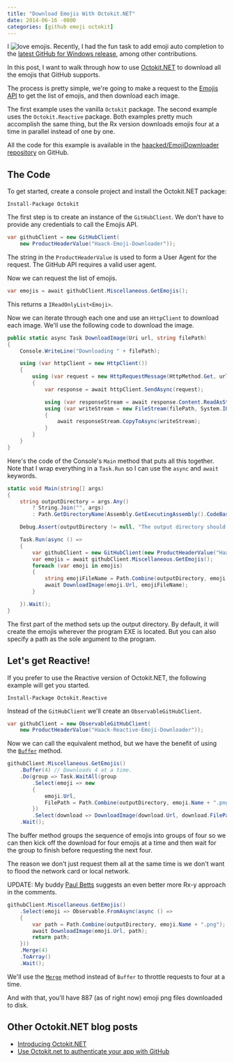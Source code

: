 ```yaml
---
title: "Download Emojis With Octokit.NET"
date: 2014-06-16 -0800
categories: [github emoji octokit]
---
```


I ![love](https://github.global.ssl.fastly.net/images/icons/emoji/heart.png) emojis. Recently, I had the fun task to add emoji auto completion to the [latest GitHub for Windows release](https://haacked.com/archive/2014/06/09/ghfw-2/), among other contributions.

In this post, I want to walk through how to use [Octokit.NET](http://octokit.github.io/) to download all the emojis that GitHub supports.

The process is pretty simple, we're going to make a request to the [Emojis API](https://developer.github.com/v3/emojis/) to get the list of emojis, and then download each image.

The first example uses the vanilla `Octokit` package. The second example uses the `Octokit.Reactive` package. Both examples pretty much accomplish the same thing, but the Rx version downloads emojis four at a time in parallel instead of one by one.

All the code for this example is available in the [haacked/EmojiDownloader repository](https://github.com/Haacked/EmojiDownloader/) on GitHub. 

## The Code

To get started, create a console project and install the Octokit.NET package:

```
Install-Package Octokit
```

The first step is to create an instance of the `GitHubClient`. We don't have to provide any credentials to call the Emojis API.

```csharp
var githubClient = new GitHubClient(
    new ProductHeaderValue("Haack-Emoji-Downloader"));
```

The string in the `ProductHeaderValue` is used to form a User Agent for the request. The GitHub API requires a valid user agent.

Now we can request the list of emojis.

```csharp
var emojis = await githubClient.Miscellaneous.GetEmojis();
```

This returns a `IReadOnlyList<Emoji>`.

Now we can iterate through each one and use an `HttpClient` to download each image. We'll use the following code to download the image.

```csharp
public static async Task DownloadImage(Uri url, string filePath)
{
    Console.WriteLine("Downloading " + filePath);

    using (var httpClient = new HttpClient())
    {
        using (var request = new HttpRequestMessage(HttpMethod.Get, url))
        {
            var response = await httpClient.SendAsync(request);

            using (var responseStream = await response.Content.ReadAsStreamAsync())
            using (var writeStream = new FileStream(filePath, System.IO.FileMode.Create))
            {
                await responseStream.CopyToAsync(writeStream);
            }     
        }
    }
}
```

Here's the code of the Console's `Main` method that puts all this together. Note that I wrap everything in a `Task.Run` so I can use the `async` and `await` keywords.

```csharp
static void Main(string[] args)
{
    string outputDirectory = args.Any()
        ? String.Join("", args)
        : Path.GetDirectoryName(Assembly.GetExecutingAssembly().CodeBase);

    Debug.Assert(outputDirectory != null, "The output directory should not be null.`");

    Task.Run(async () =>
    {
        var githubClient = new GitHubClient(new ProductHeaderValue("Haack-Emoji-Downloader"));
        var emojis = await githubClient.Miscellaneous.GetEmojis();
        foreach (var emoji in emojis)
        {
            string emojiFileName = Path.Combine(outputDirectory, emoji.Name + ".png");
            await DownloadImage(emoji.Url, emojiFileName);
        }

    }).Wait();
}
```

The first part of the method sets up the output directory. By default, it will create the emojis wherever the program EXE is located. But you can also specify a path as the sole argument to the program.

## Let's get Reactive!

If you prefer to use the Reactive version of Octokit.NET, the following example will get you started.

```
Install-Package Octokit.Reactive
```

Instead of the `GitHubClient` we'll create an `ObservableGitHubClient`.

```csharp
var githubClient = new ObservableGitHubClient(
    new ProductHeaderValue("Haack-Reactive-Emoji-Downloader"));            
```

Now we can call the equivalent method, but we have the benefit of using the [`Buffer`](http://msdn.microsoft.com/en-us/library/system.reactive.linq.observable.buffer%28v=vs.103%29.aspx) method.

```csharp
githubClient.Miscellaneous.GetEmojis()
    .Buffer(4) // Downloads 4 at a time.
    .Do(group => Task.WaitAll(group
        .Select(emoji => new
        {
            emoji.Url,
            FilePath = Path.Combine(outputDirectory, emoji.Name + ".png")
        })
        .Select(download => DownloadImage(download.Url, download.FilePath)).ToArray()))
    .Wait();
```

The buffer method groups the sequence of emojis into groups of four so we can then kick off the download for four emojis at a time and then wait for the group to finish before requesting the next four.

The reason we don't just request them all at the same time is we don't want to flood the network card or local network.

UPDATE: My buddy [Paul Betts](https://twitter.com/paulcbetts) suggests an even better more Rx-y approach in the comments.

```csharp
githubClient.Miscellaneous.GetEmojis()
    .Select(emoji => Observable.FromAsync(async () =>
    {
        var path = Path.Combine(outputDirectory, emoji.Name + ".png");
        await DownloadImage(emoji.Url, path);
        return path;
    }))
    .Merge(4)
    .ToArray()
    .Wait();
``` 

We'll use the [`Merge`](http://msdn.microsoft.com/en-us/library/system.reactive.linq.observable.merge%28v=vs.103%29.aspx) method instead of `Buffer` to throttle requests to four at a time.

And with that, you'll have 887 (as of right now) emoji png files downloaded to disk.

## Other Octokit.NET blog posts

* [Introducing Octokit.NET](https://haacked.com/archive/2013/10/30/introducing-octokit-net.aspx/)
* [Use Octokit.net to authenticate your app with GitHub](https://haacked.com/archive/2014/04/24/octokit-oauth/)
